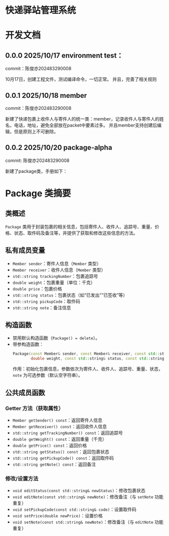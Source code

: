 # 快递驿站管理系统

# 开发文档

## 0.0.0 2025/10/17 environment test：
commit：陈俊亦202483290008

10月17日，创建工程文件，测试编译命令，一切正常。
并且，完善了相关规则

## 0.0.1 2025/10/18 member
commit：陈俊亦202483290008

新建了快递包裹上收件人与寄件人的统一类：member，记录收件人与寄件人的姓名，电话，地址，避免全部放在packet中要素过多。
并且member支持创建后编辑，但是原则上不可删除。

## 0.0.2 2025/10/20 package-alpha
commit: 陈俊亦202483290008

新建了package类，手册如下：
# Package 类摘要


## 类概述  
`Package` 类用于封装包裹的相关信息，包括寄件人、收件人、追踪号、重量、价格、状态、取件码及备注等，并提供了获取和修改这些信息的方法。


## 私有成员变量  
- `Member sender`：寄件人信息（`Member` 类型）  
- `Member receiver`：收件人信息（`Member` 类型）  
- `std::string trackingNumber`：包裹追踪号  
- `double weight`：包裹重量（单位：千克）  
- `double price`：包裹价格  
- `std::string status`：包裹状态（如“已发出”“已签收”等）  
- `std::string pickupCode`：取件码  
- `std::string note`：备注信息  


## 构造函数  
- 禁用默认构造函数（`Package() = delete`）。  
- 带参构造函数：  
  ```cpp  
  Package(const Member& sender, const Member& receiver, const std::string& trackingNumber,
          double weight, const std::string& status, const std::string& note="")  
  ```  
  作用：初始化包裹信息，参数依次为寄件人、收件人、追踪号、重量、状态，`note` 为可选参数（默认空字符串）。  


## 公共成员函数  

### Getter 方法（获取属性）  
- `Member getSender() const`：返回寄件人信息  
- `Member getReceiver() const`：返回收件人信息  
- `std::string getTrackingNumber() const`：返回追踪号  
- `double getWeight() const`：返回重量（千克）  
- `double getPrice() const`：返回价格  
- `std::string getStatus() const`：返回包裹状态  
- `std::string getPickupCode() const`：返回取件码  
- `std::string getNote() const`：返回备注  


### 修改/设置方法  
- `void editStatus(const std::string& newStatus)`：修改包裹状态  
- `void editNote(const std::string& newNote)`：修改备注（与 `setNote` 功能重复）  
- `void setPickupCode(const std::string& code)`：设置取件码  
- `void setPrice(double newPrice)`：设置价格  
- `void setNote(const std::string& newNote)`：修改备注（与 `editNote` 功能重复）
